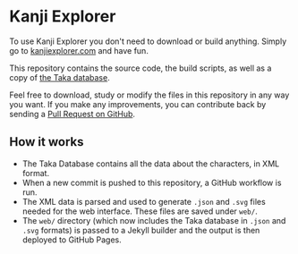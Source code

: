# Kanji Explorer

To use Kanji Explorer you don't need to download or build anything. Simply go to [kanjiexplorer.com](http://kanjiexplorer.com) and have fun.

This repository contains the source code, the build scripts, as well as a copy of [the Taka database](http://taka.sourceforge.net/).

Feel free to download, study or modify the files in this repository in any way you want. If you make any improvements, you can contribute back by sending a [Pull Request on GitHub](https://github.com/ibz/kanjiexplorer.com/pulls).

## How it works

* The Taka Database contains all the data about the characters, in XML format.
* When a new commit is pushed to this repository, a GitHub workflow is run.
* The XML data is parsed and used to generate `.json` and `.svg` files needed for the web interface. These files are saved under `web/`.
* The `web/` directory (which now includes the Taka database in `.json` and `.svg` formats) is passed to a Jekyll builder and the output is then deployed to GitHub Pages.
